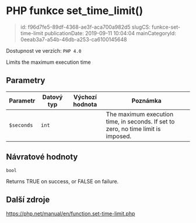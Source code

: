 PHP funkce set_time_limit()
================================

> id: f96d7fe5-89df-4368-ae3f-aca700a982d5
> slugCS: funkce-set-time-limit
> publicationDate: 2019-09-11 10:04:04
> mainCategoryId: 0eeab3a7-a54b-46db-a253-ca6100145648

Dostupnost ve verzích: `PHP 4.0`

Limits the maximum execution time


Parametry
--------------

| Parametr | Datový typ | Výchozí hodnota | Poznámka |
|-----|-----|-----|-----|
| `$seconds` | `int` |  | The maximum execution time, in seconds. If set to zero, no time limit is imposed. |


Návratové hodnoty
----------------

`bool`

Returns TRUE on success, or FALSE on failure.

Další zdroje
------------

https://php.net/manual/en/function.set-time-limit.php
